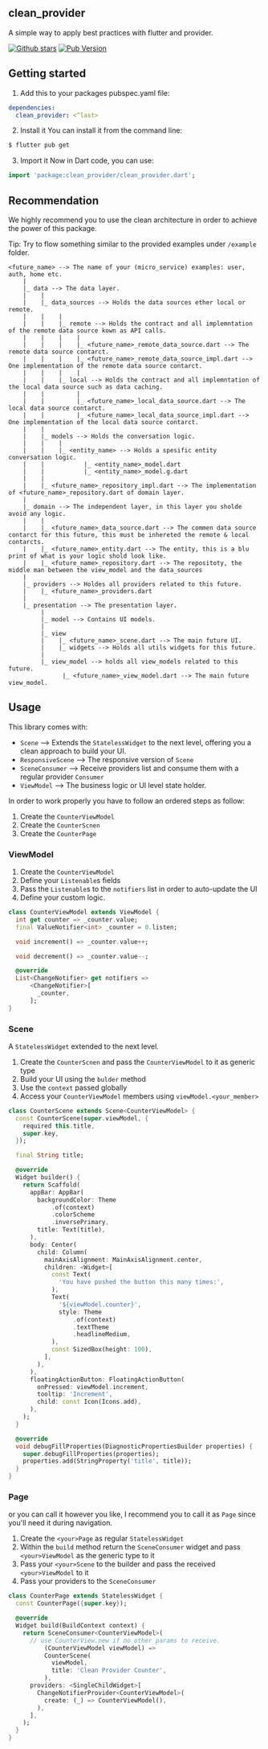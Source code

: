 ## clean_provider

A simple way to apply best practices with flutter and provider. 

[![Github stars](https://img.shields.io/github/stars/elbeicktalat/clean_provider?logo=github)](https://github.com/elbeicktalat/clean_provider)
[![Pub Version](https://img.shields.io/pub/v/clean_provider?color=blue&logo=dart)](https://pub.dev/packages/clean_provider)

## Getting started

1) Add this to your packages pubspec.yaml file:

```yaml
dependencies:
  clean_provider: <^last>
```

2) Install it
   You can install it from the command line:

```bash
$ flutter pub get
```

3) Import it
   Now in Dart code, you can use:

```dart
import 'package:clean_provider/clean_provider.dart';
```

## Recommendation

We highly recommend you to use the clean architecture in order to achieve the power of this package.

Tip: Try to flow something similar to the provided examples under `/example` folder.

```
<future_name> --> The name of your (micro_service) examples: user, auth, home etc.
    |
    |_ data --> The data layer.
    |    |
    |    |_ data_sources --> Holds the data sources ether local or remote.
    |    |    |
    |    |    |_ remote --> Holds the contract and all implemntation of the remote data source kown as API calls.
    |    |    |    |
    |    |    |    |_ <future_name>_remote_data_source.dart --> The remote data source contarct.
    |    |    |    |_ <future_name>_remote_data_source_impl.dart --> One implementation of the remote data source contarct.
    |    |    |    |
    |    |    |_ local --> Holds the contract and all implemntation of the local data source such as data caching.
    |    |         |
    |    |         |_ <future_name>_local_data_source.dart --> The local data source contarct.
    |    |         |_ <future_name>_local_data_source_impl.dart --> One implementation of the local data source contarct.
    |    |
    |    |_ models --> Holds the conversation logic.
    |    |    |
    |    |    |_ <entity_name> --> Holds a spesific entity conversation logic.
    |    |           |_ <entity_name>_model.dart 
    |    |           |_ <entity_name>_model.g.dart
    |    | 
    |    |_ <future_name>_repository_impl.dart --> The implementation of <future_name>_repository.dart of domain layer.
    |
    |_ domain --> The independent layer, in this layer you sholde avoid any logic.
    |    |
    |    |_ <future_name>_data_source.dart --> The commen data source contarct for this future, this must be inhereted the remote & local contarcts.
    |    |_ <future_name>_entity.dart --> The entity, this is a blu print of what is your logic shold look like.
    |    |_ <future_name>_repository.dart --> The repositoty, the middle man between the view_model and the data_sources
    |
    |_ providers --> Holdes all providers related to this future.
    |    |_ <future_name>_providers.dart
    |
    |_ presentation --> The presentation layer.
         |
         |_ model --> Contains UI models.
         |
         |_ view
         |    |_ <future_name>_scene.dart --> The main future UI.
         |    |_ widgets --> Holds all utils widgets for this future.
         |
         |_ view_model --> holds all view_models related to this future. 
               |_ <future_name>_view_model.dart --> The main future view_model.
```

## Usage

This library comes with:

- `Scene` --> Extends the `StatelessWidget` to the next level, offering you a clean approach to
  build your UI.
- `ResponsiveScene` --> The responsive version of `Scene`
- `SceneConsumer` --> Receive providers list and consume them with a regular provider `Consumer`
- `ViewModel` --> The business logic or UI level state holder.

In order to work properly you have to follow an ordered steps as follow:

1) Create the `CounterViewModel`
2) Create the `CounterScnen`
3) Create the `CounterPage`

### ViewModel

1) Create the `CounterViewModel`
2) Define your `Listenable`s fields
3) Pass the `Listenable`s to the `notifiers` list in order to auto-update the UI
4) Define your custom logic.

```dart
class CounterViewModel extends ViewModel {
  int get counter => _counter.value;
  final ValueNotifier<int> _counter = 0.listen;

  void increment() => _counter.value++;

  void decrement() => _counter.value--;

  @override
  List<ChangeNotifier> get notifiers =>
      <ChangeNotifier>[
        _counter,
      ];
}
```

### Scene

A `StatelessWidget` extended to the next level.

1) Create the `CounterScnen` and pass the `CounterViewModel` to it as generic type
2) Build your UI using the `bulder` method
3) Use the `context` passed globally
4) Access your `CounterViewModel` members using `viewModel.<your_member>`

```dart
class CounterScene extends Scene<CounterViewModel> {
  const CounterScene(super.viewModel, {
    required this.title,
    super.key,
  });

  final String title;

  @override
  Widget builder() {
    return Scaffold(
      appBar: AppBar(
        backgroundColor: Theme
            .of(context)
            .colorScheme
            .inversePrimary,
        title: Text(title),
      ),
      body: Center(
        child: Column(
          mainAxisAlignment: MainAxisAlignment.center,
          children: <Widget>[
            const Text(
              'You have pushed the button this many times:',
            ),
            Text(
              '${viewModel.counter}',
              style: Theme
                  .of(context)
                  .textTheme
                  .headlineMedium,
            ),
            const SizedBox(height: 100),
          ],
        ),
      ),
      floatingActionButton: FloatingActionButton(
        onPressed: viewModel.increment,
        tooltip: 'Increment',
        child: const Icon(Icons.add),
      ),
    );
  }

  @override
  void debugFillProperties(DiagnosticPropertiesBuilder properties) {
    super.debugFillProperties(properties);
    properties.add(StringProperty('title', title));
  }
}
```

### Page

or you can call it however you like, I recommend you to call it as `Page` since you'll need
it during navigation.

1) Create the `<your>Page` as regular `StatelessWidget`
2) Within the `build` method return the `SceneConsumer` widget and pass `<your>ViewModel` as the
   generic type to it
3) Pass your `<your>Scene` to the builder and pass the received `<your>ViewModel` to it
4) Pass your providers to the `SceneConsumer`

```dart
class CounterPage extends StatelessWidget {
  const CounterPage({super.key});

  @override
  Widget build(BuildContext context) {
    return SceneConsumer<CounterViewModel>(
      // use CounterView.new if no other params to receive.
          (CounterViewModel viewModel) =>
          CounterScene(
            viewModel,
            title: 'Clean Provider Counter',
          ),
      providers: <SingleChildWidget>[
        ChangeNotifierProvider<CounterViewModel>(
          create: (_) => CounterViewModel(),
        ),
      ],
    );
  }
}
```